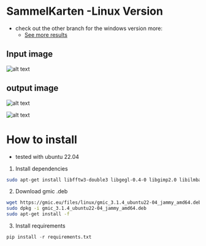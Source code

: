 # SammelKarten -Linux Version
* check out the other branch for the windows version
more:
    * <a href="https://x0x0x0me.netlify.app/sammelkarten">See more results</a>

## Input image
![alt text](https://x0x0x0me.netlify.app/static/media/in.dd498c0e445738d7b27b.bmp)

## output image 
![alt text](https://x0x0x0me.netlify.app/static/media/7.e837ef6ab5b20689e16f.png)

![alt text](https://x0x0x0me.netlify.app/static/media/1.182c5db818598749ceda.png)


# How to install 
* tested with ubuntu 22.04

 
1. Install dependencies
```bash
sudo apt-get install libfftw3-double3 libgegl-0.4-0 libgimp2.0 libilmbase25 libopenexr25 libjpeg8 libopenexr25 libpng16-16 libqt5core5a libqt5gui5 libqt5widgets5 libtiff5
```

2. Download gmic .deb

```bash
wget https://gmic.eu/files/linux/gmic_3.1.4_ubuntu22-04_jammy_amd64.deb
sudo dpkg -i gmic_3.1.4_ubuntu22-04_jammy_amd64.deb
sudo apt-get install -f
```
3. Install requirements 

```python
pip install -r requirements.txt
```